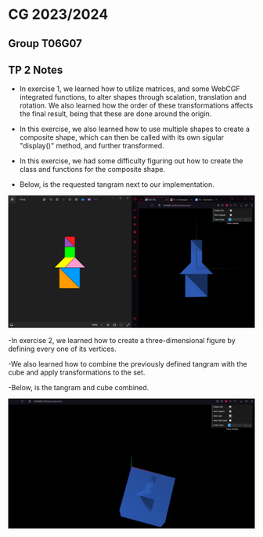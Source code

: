 # CG 2023/2024

## Group T06G07

## TP 2 Notes

- In exercise 1,  we learned how to utilize matrices, and some WebCGF integrated functions, to alter shapes through scalation, translation and rotation. We also learned how the order of these transformations affects the final result, being that these are done around the origin.

- In this exercise, we also learned how to use multiple shapes to create a composite shape, which can then be called with its own sigular "display()" method, and further transformed.

- In this exercise, we had some difficulty figuring out how to create the class and functions for the composite shape.

- Below, is the requested tangram next to our implementation.

![tangram](tp2/screenshots/cg-t06g07-tp2-1.png)

-In exercise 2, we learned how to create a three-dimensional figure by defining every one of its vertices.

-We also learned how to combine the previously defined tangram with the cube and apply transformations to the set.

-Below, is the tangram and cube combined.

![unitcube](tp2/screenshots/cg-t06g07-tp2-2.png)
